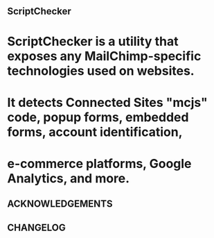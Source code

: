 ## ScriptChecker 

# ScriptChecker is a utility that exposes any MailChimp-specific technologies used on websites. 
# It detects Connected Sites "mcjs" code, popup forms, embedded forms, account identification, 
# e-commerce platforms, Google Analytics, and more.

## ACKNOWLEDGEMENTS 


## CHANGELOG
